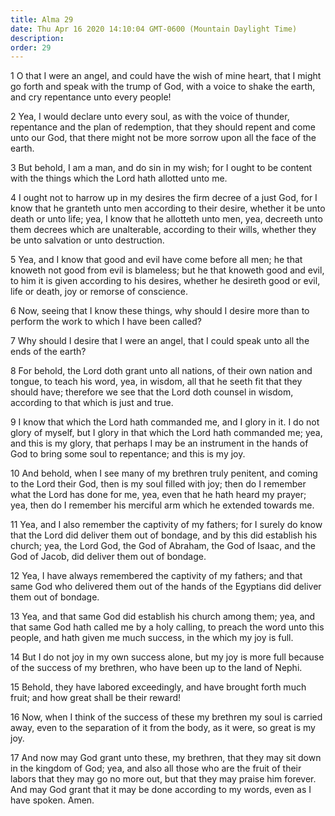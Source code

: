 ```yaml
---
title: Alma 29
date: Thu Apr 16 2020 14:10:04 GMT-0600 (Mountain Daylight Time)
description: 
order: 29
---
```


<p>
  1 O that I were an angel, and could have the wish of mine heart, that I might
  go forth and speak with the trump of God, with a voice to shake the earth, and
  cry repentance unto every people!
</p>
<p>
  2 Yea, I would declare unto every soul, as with the voice of thunder,
  repentance and the plan of redemption, that they should repent and come unto
  our God, that there might not be more sorrow upon all the face of the earth.
</p>
<p>
  3 But behold, I am a man, and do sin in my wish; for I ought to be content
  with the things which the Lord hath allotted unto me.
</p>
<p>
  4 I ought not to harrow up in my desires the firm decree of a just God, for I
  know that he granteth unto men according to their desire, whether it be unto
  death or unto life; yea, I know that he allotteth unto men, yea, decreeth unto
  them decrees which are unalterable, according to their wills, whether they be
  unto salvation or unto destruction.
</p>
<p>
  5 Yea, and I know that good and evil have come before all men; he that knoweth
  not good from evil is blameless; but he that knoweth good and evil, to him it
  is given according to his desires, whether he desireth good or evil, life or
  death, joy or remorse of conscience.
</p>
<p>
  6 Now, seeing that I know these things, why should I desire more than to
  perform the work to which I have been called?
</p>
<p>
  7 Why should I desire that I were an angel, that I could speak unto all the
  ends of the earth?
</p>
<p>
  8 For behold, the Lord doth grant unto all nations, of their own nation and
  tongue, to teach his word, yea, in wisdom, all that he seeth fit that they
  should have; therefore we see that the Lord doth counsel in wisdom, according
  to that which is just and true.
</p>
<p>
  9 I know that which the Lord hath commanded me, and I glory in it. I do not
  glory of myself, but I glory in that which the Lord hath commanded me; yea,
  and this is my glory, that perhaps I may be an instrument in the hands of God
  to bring some soul to repentance; and this is my joy.
</p>
<p>
  10 And behold, when I see many of my brethren truly penitent, and coming to
  the Lord their God, then is my soul filled with joy; then do I remember what
  the Lord has done for me, yea, even that he hath heard my prayer; yea, then do
  I remember his merciful arm which he extended towards me.
</p>
<p>
  11 Yea, and I also remember the captivity of my fathers; for I surely do know
  that the Lord did deliver them out of bondage, and by this did establish his
  church; yea, the Lord God, the God of Abraham, the God of Isaac, and the God
  of Jacob, did deliver them out of bondage.
</p>
<p>
  12 Yea, I have always remembered the captivity of my fathers; and that same
  God who delivered them out of the hands of the Egyptians did deliver them out
  of bondage.
</p>
<p>
  13 Yea, and that same God did establish his church among them; yea, and that
  same God hath called me by a holy calling, to preach the word unto this
  people, and hath given me much success, in the which my joy is full.
</p>
<p>
  14 But I do not joy in my own success alone, but my joy is more full because
  of the success of my brethren, who have been up to the land of Nephi.
</p>
<p>
  15 Behold, they have labored exceedingly, and have brought forth much fruit;
  and how great shall be their reward!
</p>
<p>
  16 Now, when I think of the success of these my brethren my soul is carried
  away, even to the separation of it from the body, as it were, so great is my
  joy.
</p>
<p>
  17 And now may God grant unto these, my brethren, that they may sit down in
  the kingdom of God; yea, and also all those who are the fruit of their labors
  that they may go no more out, but that they may praise him forever. And may
  God grant that it may be done according to my words, even as I have spoken.
  Amen.
</p>
